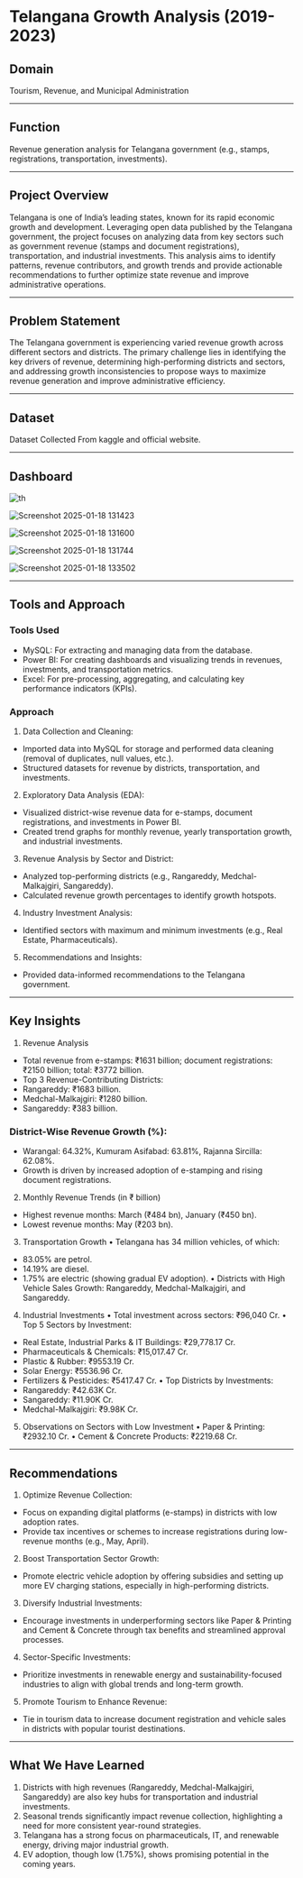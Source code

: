 # Telangana Growth Analysis (2019-2023)

## Domain
Tourism, Revenue, and Municipal Administration
________________________________________
## Function
Revenue generation analysis for Telangana government (e.g., stamps, registrations, transportation, investments).
________________________________________
## Project Overview
Telangana is one of India’s leading states, known for its rapid economic growth and development. Leveraging open data published by the Telangana government, the project focuses on analyzing data from key sectors such as government revenue (stamps and document registrations), transportation, and industrial investments.
This analysis aims to identify patterns, revenue contributors, and growth trends and provide actionable recommendations to further optimize state revenue and improve administrative operations.
________________________________________
## Problem Statement
The Telangana government is experiencing varied revenue growth across different sectors and districts. The primary challenge lies in identifying the key drivers of revenue, determining high-performing districts and sectors, and addressing growth inconsistencies to propose ways to maximize revenue generation and improve administrative efficiency.
________________________________________
## Dataset 
Dataset Collected From kaggle and official website.
________________________________________
## Dashboard

![th](https://github.com/user-attachments/assets/8639f5ce-201d-4118-9825-5c248530e65e)

![Screenshot 2025-01-18 131423](https://github.com/user-attachments/assets/f750f1ec-89ab-4ccc-b6fb-7e70e3e323fb)

![Screenshot 2025-01-18 131600](https://github.com/user-attachments/assets/57c91b54-5db3-4fe9-aa12-54fd8cbf43f4)

![Screenshot 2025-01-18 131744](https://github.com/user-attachments/assets/a3bb57d4-8b25-4bc9-a114-17fe1286f66a)

![Screenshot 2025-01-18 133502](https://github.com/user-attachments/assets/86818500-8076-4178-998c-adaa2433eb07)

________________________________________

## Tools and Approach
### Tools Used
-	MySQL: For extracting and managing data from the database.
-	Power BI: For creating dashboards and visualizing trends in revenues, investments, and transportation metrics.
-	Excel: For pre-processing, aggregating, and calculating key performance indicators (KPIs).
### Approach
1.	Data Collection and Cleaning:
-	Imported data into MySQL for storage and performed data cleaning (removal of duplicates, null values, etc.).
-	Structured datasets for revenue by districts, transportation, and investments.
2.	Exploratory Data Analysis (EDA):
-	Visualized district-wise revenue data for e-stamps, document registrations, and investments in Power BI.
-	Created trend graphs for monthly revenue, yearly transportation growth, and industrial investments.
3.	Revenue Analysis by Sector and District:
-	Analyzed top-performing districts (e.g., Rangareddy, Medchal-Malkajgiri, Sangareddy).
-	Calculated revenue growth percentages to identify growth hotspots.
4.	Industry Investment Analysis:
-	Identified sectors with maximum and minimum investments (e.g., Real Estate, Pharmaceuticals).
5.	Recommendations and Insights:
-	Provided data-informed recommendations to the Telangana government.
________________________________________
## Key Insights
1. Revenue Analysis
-	Total revenue from e-stamps: ₹1631 billion; document registrations: ₹2150 billion; total: ₹3772 billion.
-	Top 3 Revenue-Contributing Districts:
-	Rangareddy: ₹1683 billion.
-	Medchal-Malkajgiri: ₹1280 billion.
-	Sangareddy: ₹383 billion.
### 	District-Wise Revenue Growth (%):
-	Warangal: 64.32%, Kumuram Asifabad: 63.81%, Rajanna Sircilla: 62.08%.
-	Growth is driven by increased adoption of e-stamping and rising document registrations.
2. Monthly Revenue Trends (in ₹ billion)
-	Highest revenue months: March (₹484 bn), January (₹450 bn).
-	Lowest revenue months: May (₹203 bn).
3. Transportation Growth
•	Telangana has 34 million vehicles, of which:
-	83.05% are petrol.
-	14.19% are diesel.
-	1.75% are electric (showing gradual EV adoption).
•	Districts with High Vehicle Sales Growth: Rangareddy, Medchal-Malkajgiri, and Sangareddy.
4. Industrial Investments
•	Total investment across sectors: ₹96,040 Cr.
•	Top 5 Sectors by Investment:
-	Real Estate, Industrial Parks & IT Buildings: ₹29,778.17 Cr.
-	Pharmaceuticals & Chemicals: ₹15,017.47 Cr.
-	Plastic & Rubber: ₹9553.19 Cr.
-	Solar Energy: ₹5536.96 Cr.
-	Fertilizers & Pesticides: ₹5417.47 Cr.
•	Top Districts by Investments:
-	Rangareddy: ₹42.63K Cr.
-	Sangareddy: ₹11.90K Cr.
-	Medchal-Malkajgiri: ₹9.98K Cr.
5. Observations on Sectors with Low Investment
•	Paper & Printing: ₹2932.10 Cr.
•	Cement & Concrete Products: ₹2219.68 Cr.
________________________________________
## Recommendations
1.	Optimize Revenue Collection:
-	Focus on expanding digital platforms (e-stamps) in districts with low adoption rates.
-	Provide tax incentives or schemes to increase registrations during low-revenue months (e.g., May, April).
2.	Boost Transportation Sector Growth:
-	Promote electric vehicle adoption by offering subsidies and setting up more EV charging stations, especially in high-performing districts.
3.	Diversify Industrial Investments:
-	Encourage investments in underperforming sectors like Paper & Printing and Cement & Concrete through tax benefits and streamlined approval processes.
4.	Sector-Specific Investments:
-	Prioritize investments in renewable energy and sustainability-focused industries to align with global trends and long-term growth.
5.	Promote Tourism to Enhance Revenue:
-	Tie in tourism data to increase document registration and vehicle sales in districts with popular tourist destinations.
________________________________________
## What We Have Learned
1.	Districts with high revenues (Rangareddy, Medchal-Malkajgiri, Sangareddy) are also key hubs for transportation and industrial investments.
2.	Seasonal trends significantly impact revenue collection, highlighting a need for more consistent year-round strategies.
3.	Telangana has a strong focus on pharmaceuticals, IT, and renewable energy, driving major industrial growth.
4.	EV adoption, though low (1.75%), shows promising potential in the coming years.
